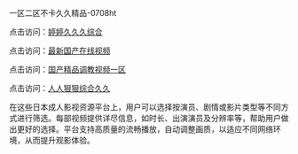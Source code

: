 一区二区不卡久久精品-0708ht

点击访问：<a href="https://heiliaoe8ajia.pages.dev">婷婷久久久综合</a>

点击访问：<a href="https://heiliaowt0d7p.pages.dev">最新国产在线视频</a>

点击访问：<a href="https://heiliaoll4qsx.pages.dev">国产精品调教视频一区</a>

点击访问：<a href="https://heiliao2dmwwy.pages.dev">人人狠狠综合久久</a>

在这些日本成人影视资源平台上，用户可以选择按演员、剧情或影片类型等不同方式进行筛选。每部视频提供详尽信息，如时长、出演演员及分辨率等，帮助用户做出更好的选择。平台支持高质量的流畅播放，自动调整画质，以适应不同网络环境，从而提升观影体验。



<span style="display:none;">[Canonical link](https://github.com/enha20250708/enha8 ）</span>
